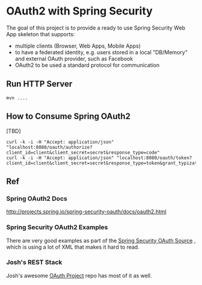 # OAuth2 with Spring Security
The goal of this project is to provide a ready to use Spring Security Web App skeleton that supports:
- multiple clients (Browser, Web Apps, Mobile Apps)
- to have a federated identity, e.g. users stored in a local "DB/Memory" and external OAuth provider, such as Facebook 
- OAuth2 to be used a standard protocol for communication 

## Run HTTP Server
	
	mvn ....


## How to Consume Spring OAuth2
[TBD]

	curl -k -i -H "Accept: application/json" "localhost:8080/oauth/authorize?client_id=client&client_secret=secret&response_type=code"
	curl -k -i -H "Accept: application/json" "localhost:8080/oauth/token?client_id=client&client_secret=secret&response_type=token&grant_typization_code&code="


## Ref
### Spring OAuth2 Docs
http://projects.spring.io/spring-security-oauth/docs/oauth2.html

### Spring Security OAuth2 Examples
There are very good examples as part of the [Spring Security OAuth Source](https://github.com/spring-projects/spring-security-oauth/tree/master/samples/oauth2)
, which is using a lot of XML that makes it hard to read.

### Josh's REST Stack
Josh's awesome [OAuth Project](https://github.com/joshlong/the-spring-rest-stack/tree/master/code/web/oauth) repo has most of it as well.
